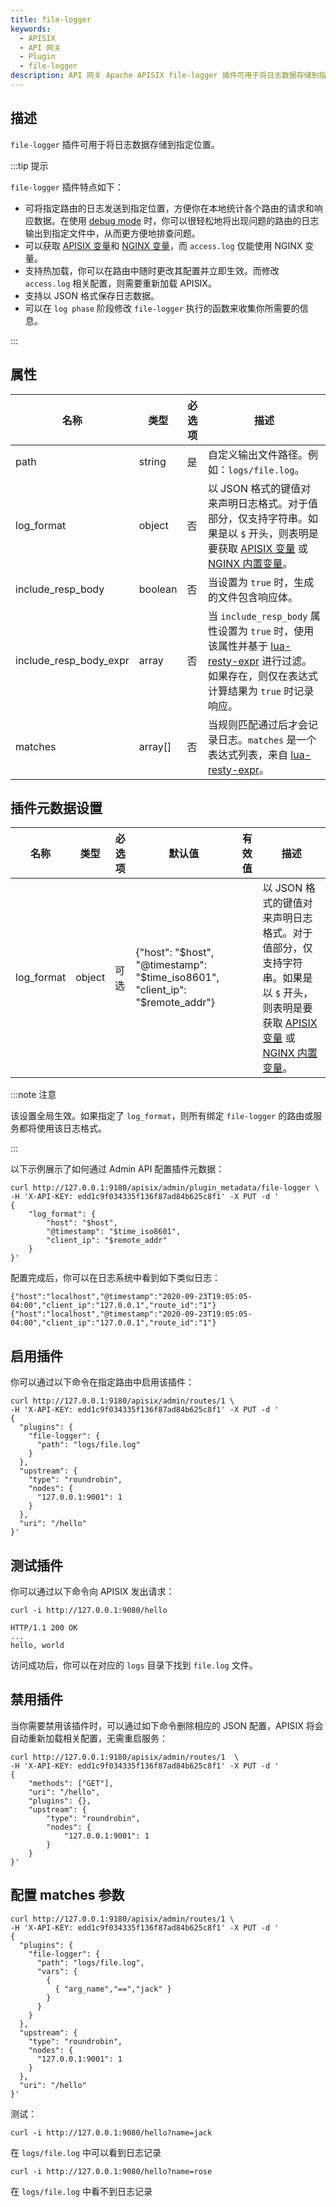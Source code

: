 ```yaml
---
title: file-logger
keywords:
  - APISIX
  - API 网关
  - Plugin
  - file-logger
description: API 网关 Apache APISIX file-logger 插件可用于将日志数据存储到指定位置。
---
```


<!--
#
# Licensed to the Apache Software Foundation (ASF) under one or more
# contributor license agreements.  See the NOTICE file distributed with
# this work for additional information regarding copyright ownership.
# The ASF licenses this file to You under the Apache License, Version 2.0
# (the "License"); you may not use this file except in compliance with
# the License.  You may obtain a copy of the License at
#
#     http://www.apache.org/licenses/LICENSE-2.0
#
# Unless required by applicable law or agreed to in writing, software
# distributed under the License is distributed on an "AS IS" BASIS,
# WITHOUT WARRANTIES OR CONDITIONS OF ANY KIND, either express or implied.
# See the License for the specific language governing permissions and
# limitations under the License.
#
-->

## 描述

`file-logger` 插件可用于将日志数据存储到指定位置。

:::tip 提示

`file-logger` 插件特点如下：

- 可将指定路由的日志发送到指定位置，方便你在本地统计各个路由的请求和响应数据。在使用 [debug mode](../../../en/latest/debug-mode.md) 时，你可以很轻松地将出现问题的路由的日志输出到指定文件中，从而更方便地排查问题。
- 可以获取 [APISIX 变量](../../../en/latest/apisix-variable.md)和 [NGINX 变量](http://nginx.org/en/docs/varindex.html)，而 `access.log` 仅能使用 NGINX 变量。
- 支持热加载，你可以在路由中随时更改其配置并立即生效。而修改 `access.log` 相关配置，则需要重新加载 APISIX。
- 支持以 JSON 格式保存日志数据。
- 可以在 `log phase` 阶段修改 `file-logger` 执行的函数来收集你所需要的信息。

:::

## 属性

| 名称             | 类型     | 必选项 | 描述                                             |
| ---------------- | ------- | ------ | ------------------------------------------------ |
| path             | string  | 是     | 自定义输出文件路径。例如：`logs/file.log`。        |
| log_format       | object  | 否     | 以 JSON 格式的键值对来声明日志格式。对于值部分，仅支持字符串。如果是以 `$` 开头，则表明是要获取 [APISIX 变量](../apisix-variable.md) 或 [NGINX 内置变量](http://nginx.org/en/docs/varindex.html)。 |
| include_resp_body      | boolean | 否     | 当设置为 `true` 时，生成的文件包含响应体。                                                                                               |
| include_resp_body_expr | array   | 否     | 当 `include_resp_body` 属性设置为 `true` 时，使用该属性并基于 [lua-resty-expr](https://github.com/api7/lua-resty-expr) 进行过滤。如果存在，则仅在表达式计算结果为 `true` 时记录响应。       |
| matches        | array[] | 否   |  当规则匹配通过后才会记录日志。`matches` 是一个表达式列表，来自 [lua-resty-expr](https://github.com/api7/lua-resty-expr#operator-list)。   |

## 插件元数据设置

| 名称             | 类型    | 必选项 | 默认值        | 有效值  | 描述                                             |
| ---------------- | ------- | ------ | ------------- | ------- | ------------------------------------------------ |
| log_format       | object  | 可选   | {"host": "$host", "@timestamp": "$time_iso8601", "client_ip": "$remote_addr"} |         | 以 JSON 格式的键值对来声明日志格式。对于值部分，仅支持字符串。如果是以 `$` 开头，则表明是要获取 [APISIX 变量](../../../en/latest/apisix-variable.md) 或 [NGINX 内置变量](http://nginx.org/en/docs/varindex.html)。 |

:::note 注意

该设置全局生效。如果指定了 `log_format`，则所有绑定 `file-logger` 的路由或服务都将使用该日志格式。

:::

以下示例展示了如何通过 Admin API 配置插件元数据：

```shell
curl http://127.0.0.1:9180/apisix/admin/plugin_metadata/file-logger \
-H 'X-API-KEY: edd1c9f034335f136f87ad84b625c8f1' -X PUT -d '
{
    "log_format": {
        "host": "$host",
        "@timestamp": "$time_iso8601",
        "client_ip": "$remote_addr"
    }
}'
```

配置完成后，你可以在日志系统中看到如下类似日志：

```shell
{"host":"localhost","@timestamp":"2020-09-23T19:05:05-04:00","client_ip":"127.0.0.1","route_id":"1"}
{"host":"localhost","@timestamp":"2020-09-23T19:05:05-04:00","client_ip":"127.0.0.1","route_id":"1"}
```

## 启用插件

你可以通过以下命令在指定路由中启用该插件：

```shell
curl http://127.0.0.1:9180/apisix/admin/routes/1 \
-H 'X-API-KEY: edd1c9f034335f136f87ad84b625c8f1' -X PUT -d '
{
  "plugins": {
    "file-logger": {
      "path": "logs/file.log"
    }
  },
  "upstream": {
    "type": "roundrobin",
    "nodes": {
      "127.0.0.1:9001": 1
    }
  },
  "uri": "/hello"
}'
```

## 测试插件

你可以通过以下命令向 APISIX 发出请求：

```shell
curl -i http://127.0.0.1:9080/hello
```

```
HTTP/1.1 200 OK
...
hello, world
```

访问成功后，你可以在对应的 `logs` 目录下找到 `file.log` 文件。

## 禁用插件

当你需要禁用该插件时，可以通过如下命令删除相应的 JSON 配置，APISIX 将会自动重新加载相关配置，无需重启服务：

```shell
curl http://127.0.0.1:9180/apisix/admin/routes/1  \
-H 'X-API-KEY: edd1c9f034335f136f87ad84b625c8f1' -X PUT -d '
{
    "methods": ["GET"],
    "uri": "/hello",
    "plugins": {},
    "upstream": {
        "type": "roundrobin",
        "nodes": {
            "127.0.0.1:9001": 1
        }
    }
}'
```

## 配置 matches 参数

```shell
curl http://127.0.0.1:9180/apisix/admin/routes/1 \
-H 'X-API-KEY: edd1c9f034335f136f87ad84b625c8f1' -X PUT -d '
{
  "plugins": {
    "file-logger": {
      "path": "logs/file.log",
      "vars": {
        {
          { "arg_name","==","jack" }
        }      
      }
    }
  },
  "upstream": {
    "type": "roundrobin",
    "nodes": {
      "127.0.0.1:9001": 1
    }
  },
  "uri": "/hello"
}'
```

测试：

```shell
curl -i http://127.0.0.1:9080/hello?name=jack
```

在 `logs/file.log` 中可以看到日志记录

```shell
curl -i http://127.0.0.1:9080/hello?name=rose
```

在 `logs/file.log` 中看不到日志记录
